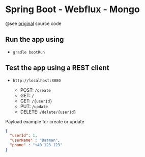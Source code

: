 Spring Boot - Webflux - Mongo
=============================

@see [original](https://github.com/PacktPublishing/Spring-5-in-7-Days-v-) source code

Run the app using
-----------------
- `gradle bootRun` 

Test the app using a REST client
--------------------------------

- `http://localhost:8080`

  * POST: `/create` 
  * GET: `/`
  * GET: `/{userId}`
  * PUT: `/update`
  * DELETE: `/delete/{userId}`
  

Payload example for create or update

```json
{
  "userId": 1,
  "userName" : "Batman",
  "phone" : "+40 123 123"
}
```
